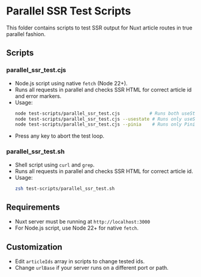 # Parallel SSR Test Scripts

This folder contains scripts to test SSR output for Nuxt article routes in true parallel fashion.

## Scripts

### parallel_ssr_test.cjs

- Node.js script using native `fetch` (Node 22+).
- Runs all requests in parallel and checks SSR HTML for correct article id and error markers.
- Usage:
  ```zsh
  node test-scripts/parallel_ssr_test.cjs           # Runs both useState and Pinia tests in a loop
  node test-scripts/parallel_ssr_test.cjs --usestate # Runs only useState test in a loop
  node test-scripts/parallel_ssr_test.cjs --pinia    # Runs only Pinia test in a loop
  ```
- Press any key to abort the test loop.

### parallel_ssr_test.sh

- Shell script using `curl` and `grep`.
- Runs all requests in parallel and checks SSR HTML for correct article id.
- Usage:
  ```zsh
  zsh test-scripts/parallel_ssr_test.sh
  ```

## Requirements

- Nuxt server must be running at `http://localhost:3000`
- For Node.js script, use Node 22+ for native `fetch`.

## Customization

- Edit `articleIds` array in scripts to change tested ids.
- Change `urlBase` if your server runs on a different port or path.
